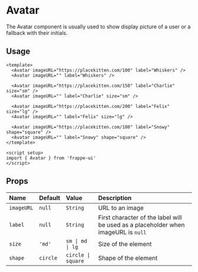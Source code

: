 <script setup>
import { Avatar } from '../../src/index'
</script>

# Avatar

The Avatar component is usually used to show display picture of a user or a
fallback with their initials.

## Usage

<Story class="gap-4">

<Avatar imageURL="https://placekitten.com/100" label="Whiskers" />
<Avatar imageURL="" label="Whiskers" />

<Avatar imageURL="https://placekitten.com/150" label="Charlie" size="sm" />
<Avatar imageURL="" label="Charlie" size="sm" />

<Avatar imageURL="https://placekitten.com/200" label="Felix" size="lg" />
<Avatar imageURL="" label="Felix" size="lg" />

<Avatar imageURL="https://placekitten.com/180" label="Snowy" shape="square" />
<Avatar imageURL="" label="Snowy" shape="square" />

</Story>

```vue
<template>
  <Avatar imageURL="https://placekitten.com/100" label="Whiskers" />
  <Avatar imageURL="" label="Whiskers" />

  <Avatar imageURL="https://placekitten.com/150" label="Charlie" size="sm" />
  <Avatar imageURL="" label="Charlie" size="sm" />

  <Avatar imageURL="https://placekitten.com/200" label="Felix" size="lg" />
  <Avatar imageURL="" label="Felix" size="lg" />

  <Avatar imageURL="https://placekitten.com/180" label="Snowy" shape="square" />
  <Avatar imageURL="" label="Snowy" shape="square" />
</template>

<script setup>
import { Avatar } from 'frappe-ui'
</script>
```

## Props

| Name       | Default  | Value              | Description                                                                        |
| :--------- | :------- | :----------------- | :--------------------------------------------------------------------------------- |
| `imageURL` | `null`   | `String`           | URL to an image                                                                    |
| `label`    | `null`   | `String`           | First character of the label will be used as a placeholder when imageURL is `null` |
| `size`     | `'md'`   | `sm \| md \| lg`   | Size of the element                                                                |
| `shape`    | `circle` | `circle \| square` | Shape of the element                                                               |

